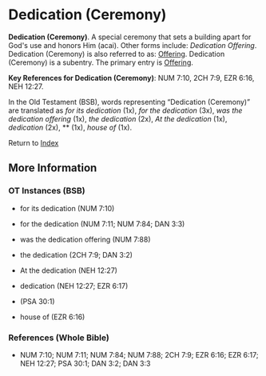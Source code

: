# Dedication (Ceremony)
**Dedication (Ceremony)**. 
A special ceremony that sets a building apart for God's use and honors Him (acai). 
Other forms include: 
*Dedication Offering*. 
Dedication (Ceremony) is also referred to as: 
[Offering](Offering.md). 
Dedication (Ceremony) is a subentry. The primary entry is 
[Offering](Offering.md). 


**Key References for Dedication (Ceremony)**: 
NUM 7:10, 2CH 7:9, EZR 6:16, NEH 12:27. 


In the Old Testament (BSB), words representing “Dedication (Ceremony)” are translated as 
*for its dedication* (1x), *for the dedication* (3x), *was the dedication offering* (1x), *the dedication* (2x), *At the dedication* (1x), *dedication* (2x), ** (1x), *house of* (1x). 




Return to [Index](00-Index.md)

## More Information

### OT Instances (BSB)

* for its dedication (NUM 7:10)

* for the dedication (NUM 7:11; NUM 7:84; DAN 3:3)

* was the dedication offering (NUM 7:88)

* the dedication (2CH 7:9; DAN 3:2)

* At the dedication (NEH 12:27)

* dedication (NEH 12:27; EZR 6:17)

*  (PSA 30:1)

* house of (EZR 6:16)



### References (Whole Bible)

* NUM 7:10; NUM 7:11; NUM 7:84; NUM 7:88; 2CH 7:9; EZR 6:16; EZR 6:17; NEH 12:27; PSA 30:1; DAN 3:2; DAN 3:3




